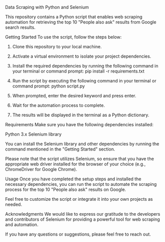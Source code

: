 Data Scraping with Python and Selenium

This repository contains a Python script that enables web scraping automation for retrieving the top 10 "People also ask" results from Google search results.

Getting Started
To use the script, follow the steps below:

1. Clone this repository to your local machine.

2. Activate a virtual environment to isolate your project dependencies.

3. Install the required dependencies by running the following command in your terminal or command prompt:
   pip install -r requirements.txt

4. Run the script by executing the following command in your terminal or command prompt:
   python script.py

5. When prompted, enter the desired keyword and press enter.

6. Wait for the automation process to complete.

7. The results will be displayed in the terminal as a Python dictionary.

Requirements
Make sure you have the following dependencies installed:

Python 3.x
Selenium library

You can install the Selenium library and other dependencies by running the command mentioned in the "Getting Started" section.

Please note that the script utilizes Selenium, so ensure that you have the appropriate web driver installed for the browser of your choice (e.g., ChromeDriver for Google Chrome).

Usage
Once you have completed the setup steps and installed the necessary dependencies, you can run the script to automate the scraping process for the top 10 "People also ask" results on Google.

Feel free to customize the script or integrate it into your own projects as needed.

Acknowledgments
We would like to express our gratitude to the developers and contributors of Selenium for providing a powerful tool for web scraping and automation.

If you have any questions or suggestions, please feel free to reach out.
